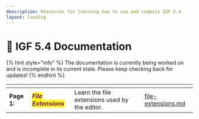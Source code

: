 ```yaml
---
description: Resources for learning how to use and compile IGF 5.4
layout: landing
---
```


# 📖 IGF 5.4 Documentation

{% hint style="info" %}
The documentation is currently being worked on and is incomplete in its current state. Please keep checking back for updates!&#x20;
{% endhint %}

<table data-view="cards"><thead><tr><th></th><th></th><th></th><th data-hidden data-card-target data-type="content-ref"></th></tr></thead><tbody><tr><td><strong>Page 1:</strong></td><td><em><mark style="color:purple;"><strong>File Extensions</strong></mark></em></td><td>Learn the file extensions used by the editor.</td><td><a href="igf-5.4-documentation/file-extensions.md">file-extensions.md</a></td></tr></tbody></table>
